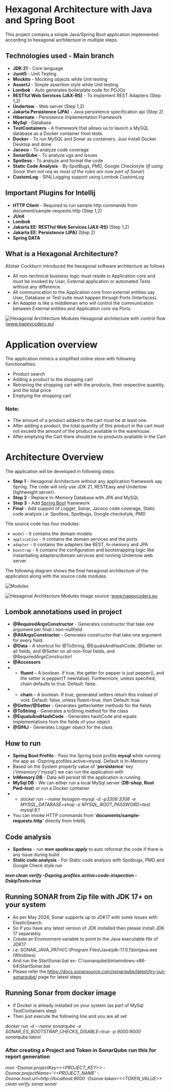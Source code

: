 # Hexagonal Architecture with Java and Spring Boot

This project contains a simple Java/Spring Boot application implemented according to hexagonal architecture in multiple steps.

## Technologies used - Main branch
* **JDK 21** - Core language
* **Junit5** - Unit Testing
* **Mockito** - Mocking objects while Unit testing
* **AssertJ** - Simple assertion style while Unit testing
* **Lombok** - Auto generates boilerplate code for POJOs
* **RESTful Web Services (JAX-RS)** - To implement REST Adapters (Step 1,2)
* **Undertow** - Web server (Step 1,2)
* **Jakarta Persistence (JPA)** - Java persistence specification api (Step 2)
* **Hibernate** - Persistence Implementation Framework
* **MySql** - Database 
* **TestContainers** - A framework that allows us to launch a MySQL database as a Docker container from tests.
* **Docker** - To run MySQL and Sonar as containers. Just install Docker Desktop and done
* **Jacoco** - To analyze code coverage
* **SonarQube** - To analyze ugs and issues
* **Spotless** - To analyze and format the code
* **Static Code Analysis** - By SpotBugs, PMD, Google Checkstyle (_If using Sonar then not req as most of the rules are now part of Sonar_)
* **CustomLog** - Slf4j Logging support using Lombok CustomLog



## Important Plugins for Intellij
* **HTTP Client** - Required to run sample http commands from document/sample-requests.http (Step 1,2)
* **JUnit**
* **Lombok**
* **Jakarta EE: RESTful Web Services (JAX-RS)** (Step 1,2)
* **Jakarta EE: Persistence (JPA)** (Step 2)
* **Spring DATA**


## What is a Hexagonal Architecture?
Alistair Cockburn introduced the hexagonal software architecture as follows
* All non-technical business logic must reside in Application core and must be invoked by User, External application or automated Tests without any difference.
* All communication to the Application core from external entities say User, Database or Test suite must happen through Ports (Interfaces).
* An Adapter is like a middleman who will control the communication between External entities and Application core via Ports. 


![Hexagonal Architecture Modules](documents/hexagonal-architecture-with-control-flow.png)
Hexagonal architecture with control flow (www.happycoders.eu)

# Application overview
The application mimics a simplified online store with following functionalities:

* Product search
* Adding a product to the shopping cart
* Retrieving the shopping cart with the products, their respective quantity, and the total price
* Emptying the shopping cart

### Note:
* The amount of a product added to the cart must be at least one.
* After adding a product, the total quantity of this product in the cart must not exceed the amount of the product available in the warehouse.
* After emptying the Cart there should be no products available in the Cart

# Architecture Overview
The application will be developed in following steps:

* **Step 1** - Hexagonal Architecture without any application framework say Spring. The code will only use JDK 21, RESTEasy and Undertow (lightweight server).
* **Step 2** - Replace In-Memory Database with JPA and MySQL
* **Step 3** - Add [Spring Boot](https://spring.io/projects/spring-boot/) framework
* **Final** - Add support of Logger, Sonar, Jacoco code coverage, Static code analysis i.e. Spotless, Spotbugs, Google checkstyle, PMD

The source code has four modules:
* `model` - It contains the domain models
* `application` - It contains the domain services and the ports
* `adapter` - It contains the adapters like REST, In-memory and JPA
* `boostrap` - It contains the configuration and bootstrapping logic like instantiating adapters/domain services and running Undertow web server

The following diagram shows the final hexagonal architecture of the application along with the source code modules.

![Modules](documents/hexagonal-architecture-modules-uml.png)

![Hexagonal Architecture Modules](documents/hexagonal-architecture-modules.png)
Image source :www.happycoders.eu

## Lombok annotations used in project
* **@RequiredArgsConstructor** - Generates constructor that take one argument per final / non-nullfield
* **@AllArgsConstructor** - Generates constructor that take one argument for every field.
* **@Data** - A shortcut for @ToString, @EqualsAndHashCode, @Getter on all fields, and @Setter on all non-final fields, and @RequiredArgsConstructor!
* **@Accessors** 
* * **fluent** – A boolean. If true, the getter for pepper is just pepper(), and the setter is pepper(T newValue). Furthermore, unless specified, chain defaults to true.
  Default: false.
* * **chain** – A boolean. If true, generated setters return this instead of void.
  Default: false, unless fluent=true, then Default: true.
* **@Getter/@Setter** - Generates getter/setter methods for the fields
* **@ToString** - Generates a toString method for the class
* **@EqualsAndHashCode** - Generates hashCode and equals implementations from the fields of your object
* **@Slf4J** - Generates Logger object for the class


## How to run
* **Spring Boot Profile** - Pass the Spring boot profile **_mysql_** while running the app as -Dspring.profiles.active=mysql. Default is In-Memory
* Based on the System property value of '**persistence**' key (_'inmemory'/'mysql'_) we can run the application with 
* **InMemory DB** - Data will persist till the application is running
* **MySql DB** - We can either run a local MySql server (**DB-_shop_, Root Pwd-_test_**) or run a Docker container
* * _docker run --name hexagon-mysql -d -p3306:3306 -e MYSQL_DATABASE=shop -e MYSQL_ROOT_PASSWORD=test mysql:8.1_
* You can invoke HTTP commands from '**documents/sample-requests.http**' directly from Intellij

## Code analysis
* **Spotless** - run **_mvn spotless:apply_** to auto reformat the code if there is any issue during build
* **Static code analysis** - For Static code analysis with Spotbugs, PMD and Google Check style run

**_mvn clean verify -Dspring.profiles.active=code-inspection -DskipTests=true_**

## Running SONAR from Zip file with JDK 17+ on your system
* As per May 2024, Sonar supports up to JDK17 with some issues with ElasticSearch. 
* So if you have any latest version of JDK installed then please install JDK 17 separately.
* Create an Environment variable to point to the Java executable file of JDK17 
* i.e. SONAR_JAVA_PATH/C:\Program Files\Java\jdk-17.0.1\bin\java.exe (Windows)
* And run the StartSonar.bat ex- C:\sonarqube\bin\windows-x86-64\StartSonar.bat
* Please refer the https://docs.sonarsource.com/sonarqube/latest/try-out-sonarqube/ page for latest steps

## Running Sonar from docker image
* If Docker is already installed on your system (as part of MySql TestContainers step)
* Then just execute the following line and you are all set

_docker run -d --name sonarqube -e SONAR_ES_BOOTSTRAP_CHECKS_DISABLE=true -p 9000:9000 sonarqube:latest_

### After creating a Project and Token in SonarQube run this for report generation
_mvn -Dsonar.projectKey=<<PROJECT_KEY>> -Dsonar.projectName='<<PROJECT_NAME' -Dsonar.host.url=http://localhost:9000 
-Dsonar.token=<<TOKEN_VALUE>> clean verify sonar:sonar_


